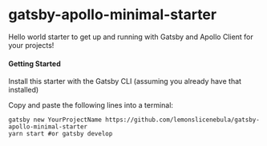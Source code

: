 # gatsby-apollo-minimal-starter
Hello world starter to get up and running with Gatsby and Apollo Client for your projects! 

#### Getting Started

Install this starter with the Gatsby CLI (assuming you already have that installed)

Copy and paste the following lines into a terminal:

``` 
gatsby new YourProjectName https://github.com/lemonslicenebula/gatsby-apollo-minimal-starter
yarn start #or gatsby develop
```
